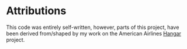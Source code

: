# Attributions
This code was entirely self-written, however, parts of this project, have been derived from/shaped by my work on the American Airlines [Hangar](https://github.com/AmericanAirlines/Hangar) project.